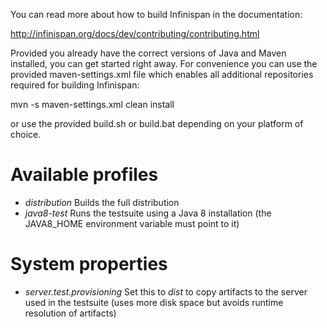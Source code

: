 You can read more about how to build Infinispan in the documentation:

http://infinispan.org/docs/dev/contributing/contributing.html

Provided you already have the correct versions of Java and Maven installed, you can get started right away.
For convenience you can use the provided maven-settings.xml file which enables all additional repositories required for
building Infinispan:

  mvn -s maven-settings.xml clean install

or use the provided build.sh or build.bat depending on your platform of choice.

Available profiles
==================

* *distribution* Builds the full distribution
* *java8-test*   Runs the testsuite using a Java 8 installation (the JAVA8_HOME environment variable must point to it)

System properties
=================

* *server.test.provisioning* Set this to _dist_ to copy artifacts to the server used in the testsuite (uses more disk space but avoids runtime resolution of artifacts)

